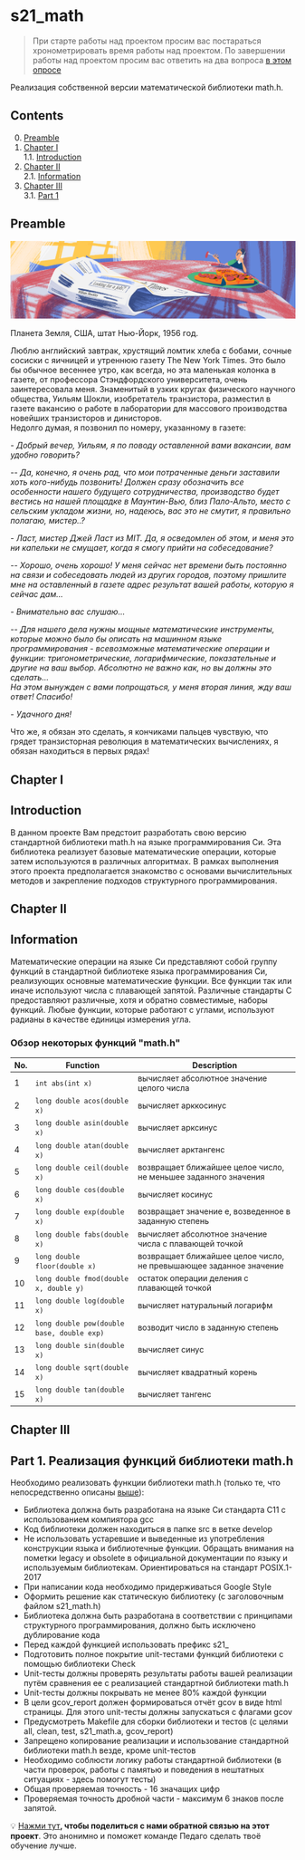 # s21_math

> При старте работы над проектом просим вас постараться хронометрировать время работы над проектом.
> По завершении работы над проектом просим вас ответить на два вопроса [в этом опросе](https://forms.gle/6nduWymT5Stz9N9D8)

Реализация собственной версии математической библиотеки math.h.

## Contents

0. [Preamble](#preamble)  
1. [Chapter I](#chapter-i) \
    1.1. [Introduction](#introduction)
2. [Chapter II](#chapter-ii) \
    2.1. [Information](#information)
3. [Chapter III](#chapter-iii) \
    3.1. [Part 1](#part-1-реализация-функций-библиотеки-mathh)  


## Preamble  

![s21_math](misc/rus/s21_math.png)

Планета Земля, США, штат Нью-Йорк, 1956 год.

Люблю английский завтрак, хрустящий ломтик хлеба с бобами, сочные сосиски с яичницей и утреннюю газету The New York Times. Это было бы обычное весеннее утро, как всегда, но эта маленькая колонка в газете, от профессора Стэндфордского университета, очень заинтересовала меня. Знаменитый в узких кругах физического научного общества, Уильям Шокли, изобретатель транзистора, разместил в газете вакансию о работе в лаборатории для массового производства новейших транзисторов и динисторов. \
Недолго думая, я позвонил по номеру, указанному в газете:

*- Добрый вечер, Уильям, я по поводу оставленной вами вакансии, вам удобно говорить?*

*-- Да, конечно, я очень рад, что мои потраченные деньги заставили хоть кого-нибудь позвонить! Должен сразу обозначить все особенности нашего будущего сотрудничества, производство будет вестись на нашей площадке в Маунтин-Вью, близ Пало-Альто, место с сельским укладом жизни, но, надеюсь, вас это не смутит, я правильно полагаю, мистер..?*

*- Ласт, мистер Джей Ласт из MIT. Да, я осведомлен об этом, и меня это ни капельки не смущает, когда я смогу прийти на собеседование?*

*-- Хорошо, очень хорошо! У меня сейчас нет времени быть постоянно на связи и собеседовать людей из других городов, поэтому пришлите мне на оставленный в газете адрес результат вашей работы, которую я сейчас дам...*

*- Внимательно вас слушаю...*

*-- Для нашего дела нужны мощные математические инструменты, которые можно было бы описать на машинном языке программирования - всевозможные математические операции и функции: тригонометрические, логарифмические, показательные и другие на ваш выбор. Абсолютно не важно как, но вы должны это сделать...* \
*На этом вынужден с вами попрощаться, у меня вторая линия, жду ваш ответ! Спасибо!*

*- Удачного дня!*

Что же, я обязан это сделать, я кончиками пальцев чувствую, что грядет транзисторная революция в математических вычислениях, я обязан находиться в первых рядах!

## Chapter I

## Introduction

В данном проекте Вам предстоит разработать свою версию стандартной библиотеки math.h на языке программирования Си. Эта библиотека реализует базовые математические операции, которые затем используются в различных алгоритмах. В рамках выполнения этого проекта предполагается знакомство с основами вычислительных методов и закрепление подходов структурного программирования.   


## Chapter II

## Information

Математические операции на языке Си представляют собой группу функций в стандартной библиотеке языка программирования Си, реализующих основные математические функции. Все функции так или иначе используют числа с плавающей запятой. Различные стандарты C предоставляют различные, хотя и обратно совместимые, наборы функций. Любые функции, которые работают с углами, используют радианы в качестве единицы измерения угла.  

### Обзор некоторых функций "math.h"

| No. | Function | Description |
| --- | -------- | ----------- |
| 1 | `int abs(int x)` | вычисляет абсолютное значение целого числа |
| 2 | `long double acos(double x)` | вычисляет арккосинус |
| 3 | `long double asin(double x)` | вычисляет арксинус |
| 4 | `long double atan(double x)` | вычисляет арктангенс |
| 5 | `long double ceil(double x)` | возвращает ближайшее целое число, не меньшее заданного значения |
| 6 | `long double cos(double x)` | вычисляет косинус |
| 7 | `long double exp(double x)` | возвращает значение e, возведенное в заданную степень |
| 8 | `long double fabs(double x)` | вычисляет абсолютное значение числа с плавающей точкой |
| 9 | `long double floor(double x)` | возвращает ближайшее целое число, не превышающее заданное значение |
| 10 | `long double fmod(double x, double y)` | остаток операции деления с плавающей точкой |
| 11 | `long double log(double x)` | вычисляет натуральный логарифм |
| 12 | `long double pow(double base, double exp)` | возводит число в заданную степень |
| 13 | `long double sin(double x)` | вычисляет синус |
| 14 | `long double sqrt(double x)` | вычисляет квадратный корень |
| 15 | `long double tan(double x)` | вычисляет тангенс |  


## Chapter III

## Part 1. Реализация функций библиотеки math.h

Необходимо реализовать функции библиотеки math.h (только те, что непосредственно описаны [выше](#обзор-некоторых-функций-mathh)):

- Библиотека должна быть разработана на языке Си стандарта C11 с использованием компиятора gcc 
- Код библиотеки должен находиться в папке src в ветке develop  
- Не использовать устаревшие и выведенные из употребления конструкции языка и библиотечные функции. Обращать внимания на пометки legacy и obsolete в официальной документации по языку и используемым библиотекам. Ориентироваться на стандарт POSIX.1-2017
- При написании кода необходимо придерживаться Google Style
- Оформить решение как статическую библиотеку (с заголовочным файлом s21_math.h)
- Библиотека должна быть разработана в соответствии с принципами структурного программирования, должно быть исключено дублирование кода
- Перед каждой функцией использовать префикс s21_
- Подготовить полное покрытие unit-тестами функций библиотеки c помощью библиотеки Check
- Unit-тесты должны проверять результаты работы вашей реализации путём сравнения ее с реализацией стандартной библиотеки math.h
- Unit-тесты должны покрывать не менее 80% каждой функции
- В цели gcov_report должен формироваться отчёт gcov в виде html страницы. Для этого unit-тесты должны запускаться с флагами gcov  
- Предусмотреть Makefile для сборки библиотеки и тестов (с целями all, clean, test, s21_math.a, gcov_report)  
- Запрещено копирование реализации и использование стандартной библиотеки math.h везде, кроме unit-тестов  
- Необходимо соблюсти логику работы стандартной библиотеки (в части проверок, работы с памятью и поведения в нештатных ситуациях - здесь помогут тесты)
- Общая проверяемая точность - 16 значащих цифр
- Проверяемая точность дробной части - максимум 6 знаков после запятой.

💡 [Нажми тут](https://forms.yandex.ru/cloud/64181327c769f101564293de/)**, чтобы поделиться с нами обратной связью на этот проект**. Это анонимно и поможет команде Педаго сделать твоё обучение лучше.
